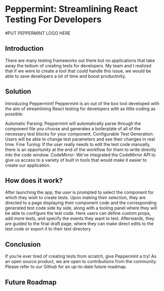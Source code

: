 # Peppermint: Streamlining React Testing For Developers
#PUT PEPPERMINT LOGO HERE

## Introduction
There are many testing frameworks out there but no applications that take away the tedium of creating tests for developers. My team and I realized that if we were to create a tool that could handle this issue, we would be able to save developers a lot of time and boost productivity.

## Solution
Introducing Peppermint! Peppermint is an out of the box tool developed with the aim of streamlining React testing for developers with as little coding as possible:

Automatic Parsing: Peppermint will automatically parse through the component file you choose and generates a boilerplate of all of the necessary test blocks for your component.
Configurable Test Generation: Users will be able to change test parameters and see their changes in real time.
Fine Tuning: If the user really needs to edit the test code manually, there is an opportunity at the end of the workflow for them to write directly into the code window.
CodeMirror: We’ve integrated the CodeMirror API to give us access to a variety of built in tools that would make it easier to create our application.

## How does it work?
After launching the app, the user is prompted to select the component for which they wish to create tests. Upon making their selection, they are directed to a page displaying their component code and the corresponding generated test code side by side, along with a tooling panel where they will be able to configure the test code. Here users can define custom props, add more tests, and specify the events they want to test. Afterwards, they are guided to the final draft page, where they can make direct edits to the test code or export it to their test directory

## Conclusion
If you’re ever tired of creating tests from scratch, give Peppermint a try! As an open source product, we are open to contributions from the community. Please refer to our Github for an up-to-date future roadmap.

## Future Roadmap
